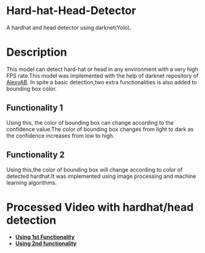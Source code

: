 # Hard-hat-Head-Detector
A hardhat and head detector using darknet(Yolo).

# Description
This model can detect hard-hat or head in any environment with a very high FPS rate.This model was implemented with the help of darknet repository of [AlexyAB](https://github.com/AlexeyAB). In spite a basic detection,two extra functionalities is also added to bounding box color.

## Functionality 1
Using this, the color of bounding box can change according to the confidence value.The color of bounding box changes from light to dark as the confidence increases from low to high.

## Functionality 2
Using this,the color of bounding box will change according to color of detected hardhat.It was implemented using image processing and machine learning algorithms.

# Processed Video with hardhat/head detection

* [**Using 1st Functionality**](https://drive.google.com/file/d/1_YcGGgncHQuYGt_fQBo2yv2BurqJ1s53/view?usp=sharing)
* [**Using 2nd functionality**](https://drive.google.com/file/d/1VEh_onQwGfvAPuIF4yGIrZFrOTQSXz4O/view?usp=sharing)


